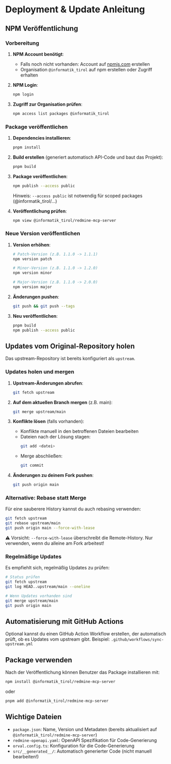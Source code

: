 # Deployment & Update Anleitung

## NPM Veröffentlichung

### Vorbereitung

1. **NPM Account benötigt**:
   - Falls noch nicht vorhanden: Account auf [npmjs.com](https://www.npmjs.com) erstellen
   - Organisation `@informatik_tirol` auf npm erstellen oder Zugriff erhalten

2. **NPM Login**:
   ```bash
   npm login
   ```

3. **Zugriff zur Organisation prüfen**:
   ```bash
   npm access list packages @informatik_tirol
   ```

### Package veröffentlichen

1. **Dependencies installieren**:
   ```bash
   pnpm install
   ```

2. **Build erstellen** (generiert automatisch API-Code und baut das Projekt):
   ```bash
   pnpm build
   ```

3. **Package veröffentlichen**:
   ```bash
   npm publish --access public
   ```

   Hinweis: `--access public` ist notwendig für scoped packages (@informatik_tirol/...)

4. **Veröffentlichung prüfen**:
   ```bash
   npm view @informatik_tirol/redmine-mcp-server
   ```

### Neue Version veröffentlichen

1. **Version erhöhen**:
   ```bash
   # Patch-Version (z.B. 1.1.0 -> 1.1.1)
   npm version patch

   # Minor-Version (z.B. 1.1.0 -> 1.2.0)
   npm version minor

   # Major-Version (z.B. 1.1.0 -> 2.0.0)
   npm version major
   ```

2. **Änderungen pushen**:
   ```bash
   git push && git push --tags
   ```

3. **Neu veröffentlichen**:
   ```bash
   pnpm build
   npm publish --access public
   ```

## Updates vom Original-Repository holen

Das upstream-Repository ist bereits konfiguriert als `upstream`.

### Updates holen und mergen

1. **Upstream-Änderungen abrufen**:
   ```bash
   git fetch upstream
   ```

2. **Auf dem aktuellen Branch mergen** (z.B. main):
   ```bash
   git merge upstream/main
   ```

3. **Konflikte lösen** (falls vorhanden):
   - Konflikte manuell in den betroffenen Dateien bearbeiten
   - Dateien nach der Lösung stagen:
     ```bash
     git add <datei>
     ```
   - Merge abschließen:
     ```bash
     git commit
     ```

4. **Änderungen zu deinem Fork pushen**:
   ```bash
   git push origin main
   ```

### Alternative: Rebase statt Merge

Für eine sauberere History kannst du auch rebasing verwenden:

```bash
git fetch upstream
git rebase upstream/main
git push origin main --force-with-lease
```

⚠️ Vorsicht: `--force-with-lease` überschreibt die Remote-History. Nur verwenden, wenn du alleine am Fork arbeitest!

### Regelmäßige Updates

Es empfiehlt sich, regelmäßig Updates zu prüfen:

```bash
# Status prüfen
git fetch upstream
git log HEAD..upstream/main --oneline

# Wenn Updates vorhanden sind
git merge upstream/main
git push origin main
```

## Automatisierung mit GitHub Actions

Optional kannst du einen GitHub Action Workflow erstellen, der automatisch prüft, ob es Updates vom upstream gibt. Beispiel: `.github/workflows/sync-upstream.yml`

## Package verwenden

Nach der Veröffentlichung können Benutzer das Package installieren mit:

```bash
npm install @informatik_tirol/redmine-mcp-server
```

oder

```bash
pnpm add @informatik_tirol/redmine-mcp-server
```

## Wichtige Dateien

- `package.json`: Name, Version und Metadaten (bereits aktualisiert auf `@informatik_tirol/redmine-mcp-server`)
- `redmine-openapi.yaml`: OpenAPI Spezifikation für Code-Generierung
- `orval.config.ts`: Konfiguration für die Code-Generierung
- `src/__generated__/`: Automatisch generierter Code (nicht manuell bearbeiten!)

